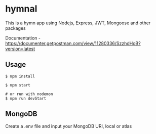 # hymnal
This is a hymn app using Nodejs, Express, JWT, Mongoose and other packages

Documentation - https://documenter.getpostman.com/view/11280336/SzzhdHoB?version=latest

## Usage
```
$ npm install
```
```
$ npm start

# or run with nodemon
$ npm run devStart
```

## MongoDB
Create a .env file and input your MongoDB URI, local or atlas
